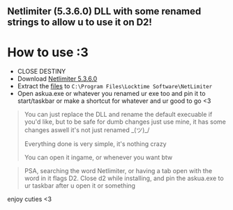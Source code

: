 ## Netlimiter (5.3.6.0) DLL with some renamed strings to allow u to use it on D2!

# How to use :3
- CLOSE DESTINY
- Download [Netlimiter 5.3.6.0](https://download.netlimiter.com/nl/netlimiter-5.3.6.0.exe)
- Extract the [files](https://img.grr.ovh/rina/y7F) to `C:\Program Files\Locktime Software\NetLimiter`
- Open askua.exe or whatever you renamed ur exe too and pin it to start/taskbar or make a shortcut for whatever and ur good to go <3

> You can just replace the DLL and rename the default execuable if you'd like, but to be safe for dumb changes just use mine, it has some changes aswell it's not just renamed \_(ツ)_/
> 
> Everything done is very simple, it's nothing crazy
>
> You can open it ingame, or whenever you want btw

> PSA, searching the word Netlimiter, or having a tab open with the word in it flags D2. Close d2 while installing, and pin the askua.exe to ur taskbar after u open it or something 


enjoy cuties <3
